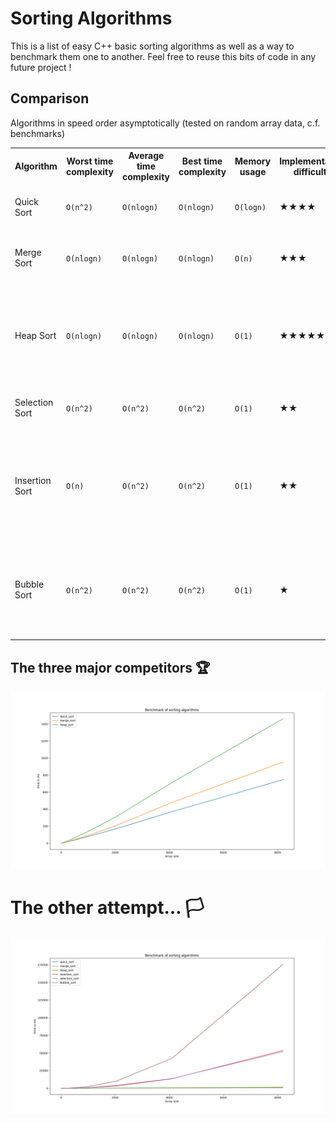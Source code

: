 # Sorting Algorithms

This is a list of easy C++ basic sorting algorithms as well as a way to benchmark them one to another.
Feel free to reuse this bits of code in any future project !

## Comparison

Algorithms in speed order asymptotically (tested on random array data, c.f. benchmarks)
<table>
    <tr>
        <th>Algorithm</th>
        <th>Worst time complexity</th>
        <th>Average time complexity</th>
        <th>Best time complexity</th>
        <th>Memory usage</th>
        <th>Implementation difficulty</th>
        <th>Speed on random arrays</th>
    </tr>
    <tr>
        <td>Quick Sort</td>
        <td><code>O(n^2)</code></td>
        <td><code>O(nlogn)</code></td>
        <td><code>O(nlogn)</code></td>
        <td><code>O(logn)</code></td>
        <td>★★★★</td>
        <td>The fastest overall, beats all the other, even Merge Sort (by a thin margin though).</td>
    </tr>
    <tr>
        <td>Merge Sort</td>
        <td><code>O(nlogn)</code></td>
        <td><code>O(nlogn)</code></td>
        <td><code>O(nlogn)</code></td>
        <td><code>O(n)</code></td>
        <td>★★★</td>
        <td>Almost as fast as Quick Sort, beats also all the others below, is quite a lot faster than
        Heap Sort strangely enough.</td>
    </tr>
        <tr>
        <td>Heap Sort</td>
        <td><code>O(nlogn)</code></td>
        <td><code>O(nlogn)</code></td>
        <td><code>O(nlogn)</code></td>
        <td><code>O(1)</code></td>
        <td>★★★★★</td>
        <td>Theoretically the fastest of all, but in reality it's beaten by Quick Sort and Merge Sort
        though it still beats Insertion/Selection/Bubble sort by a mile anytime, plus it's a nice algorithm IMO.</td>
    </tr>
    </tr>
        <tr>
        <td>Selection Sort</td>
        <td><code>O(n^2)</code></td>
        <td><code>O(n^2)</code></td>
        <td><code>O(n^2)</code></td>
        <td><code>O(1)</code></td>
        <td>★★</td>
        <td>Quite slow, but beats Insertion Sort (by a thin margin) and of course beats Bubble Sort.</td>
    </tr>
    </tr>
        <tr>
        <td>Insertion Sort</td>
        <td><code>O(n)</code></td>
        <td><code>O(n^2)</code></td>
        <td><code>O(n^2)</code></td>
        <td><code>O(1)</code></td>
        <td>★★</td>
        <td>Same as selection sort in all aspects, except that in the best case it's linear which
        means it beats every other algorithm if the array is already sorted, therefore it's nice to use
        on small arrays at the end of a Merge Sort for instance.</td>
    </tr>
    </tr>
        <tr>
        <td>Bubble Sort</td>
        <td><code>O(n^2)</code></td>
        <td><code>O(n^2)</code></td>
        <td><code>O(n^2)</code></td>
        <td><code>O(1)</code></td>
        <td>★</td>
        <td>Arguably the slower of all sorting algorithm (except esotheric attempts like Boggo Sort). Many consider this the easiest to implement, though I'd say Insertion/Selection is a more obvious
        way of doing it intuitively.</td>
    </tr>
</table>

## The three major competitors 🏆

<img src="plots/benchmark_3_funcs.png?raw=true" alt="Major competitors" width="700"/>

# The other attempt… 🏳️

<img src="plots/benchmark_6_funcs.png?raw=true" alt="Other attempts" width="700"/>